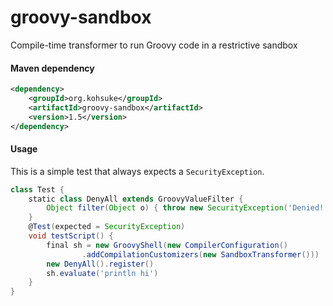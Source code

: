 groovy-sandbox
==============

Compile-time transformer to run Groovy code in a restrictive sandbox 


#### Maven dependency
```xml
<dependency>
    <groupId>org.kohsuke</groupId>
    <artifactId>groovy-sandbox</artifactId>
    <version>1.5</version>
</dependency>
```

#### Usage
This is a simple test that always expects a `SecurityException`.
```groovy
class Test {
    static class DenyAll extends GroovyValueFilter {
        Object filter(Object o) { throw new SecurityException('Denied!') }
    }
    @Test(expected = SecurityException)
    void testScript() {
        final sh = new GroovyShell(new CompilerConfiguration()
                .addCompilationCustomizers(new SandboxTransformer()))
        new DenyAll().register()
        sh.evaluate('println hi')
    }
}
```


